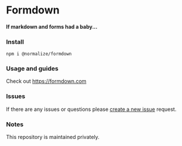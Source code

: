 # Formdown
#### If markdown and forms had a baby...

### Install 
`npm i @normalize/formdown` 

### Usage and guides

Check out https://formdown.com

### Issues

If there are any issues or questions please [create a new issue](https://github.com/normal1ze/formdown/issues/new) request.

### Notes

This repository is maintained privately.
